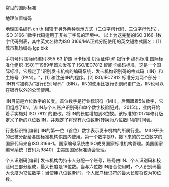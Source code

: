 常见的国际标准





地理位置编码

地理国名编码 cn th
相较于另外两种表示方式（二位字母代码、三位字母代码），ISO 3166-1数字代码适用于非拉丁字母的环境中。
以上为这完整的ISO 3166-1数字代码列表，其中英文名称为ISO 3166/MA正式分配使用的英文短格式国名：[1]
城市机场编码 lgp bkk

手机号码 国际码编码 855  63
护照 id卡标准  机读证件td1
银行卡 编码标准
国际标准化组织 (ISO)于1989年首次发布了 ISO/IEC7812 智能卡编码标准，这是一个国际标准，它规定了"识别发卡机构的编码系统，发卡机构识别码的格式码（IIN）和主帐号（PAN）。"，[1] 和注册IIN的程序。[2] ISO/IEC7812 标准分为两个部分：
IIN有时被称为“银行识别号码”（BIN）。IIN的使用比银行识别码更广泛。IIN也可以在银行以外的公司使用。

IIN目前是六位数字的长度。首位数字是行业标识符（MII），后面跟着5位数字，它们组成了IIN。该IIN与个人账户识别码和单个数字校验配对。
2015年，业内开始着手实施对 ISO 7812 的更改，将IIN的长度增加到8位数。该标准的2017年修订版定义了新的八位数IIN，并规定了将现有六位数IIN转换为八位数IIN的时间表。

行业标识符[编辑]
IIN的第一位（首位）数字表示发卡机构的所属行业。
MII 9开头的已被分配给各国标准机构供国内使用。第一个数字是9，接下来的的三位数字的国家代码来自ISO 3166-1。国家编号系统由ISO成员国家标准机构管理。美国国家编号系统（首码为9840）由美国国家标准协会管理。


个人识别码[编辑]
发卡机构为持卡人分配一个账号，账号由IIN、个人识别码和校验码三部分组成，最大长度是19位数。当与六位数IIN结合使用时，个人识别码最大长度为12位数字；当使用八位数IIN时，个人账户标识符的最大长度将仅为10位数。

